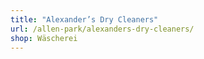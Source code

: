 ```yaml
---
title: "Alexander’s Dry Cleaners"
url: /allen-park/alexanders-dry-cleaners/
shop: Wäscherei
---
```

